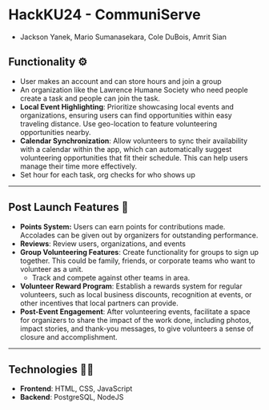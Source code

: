 # HackKU24 - CommuniServe
- Jackson Yanek, Mario Sumanasekara, Cole DuBois, Amrit Sian

## Functionality ⚙️

- User makes an account and can store hours and join a group
- An organization like the Lawrence Humane Society who need people create a task and people can join the task.
- **Local Event Highlighting**: Prioritize showcasing local events and organizations, ensuring users can find opportunities within easy traveling distance. Use geo-location to feature volunteering opportunities nearby.
- **Calendar Synchronization**: Allow volunteers to sync their availability with a calendar within the app, which can automatically suggest volunteering opportunities that fit their schedule. This can help users manage their time more effectively.
- Set hour for each task, org checks for who shows up

---

## Post Launch Features 🚀

- **Points System:** Users can earn points for contributions made. Accolades can be given out by organizers for outstanding performance.
- **Reviews**: Review users, organizations, and events
- **Group Volunteering Features**: Create functionality for groups to sign up together. This could be family, friends, or corporate teams who want to volunteer as a unit.
    - Track and compete against other teams in area.
- **Volunteer Reward Program**: Establish a rewards system for regular volunteers, such as local business discounts, recognition at events, or other incentives that local partners can provide.
- **Post-Event Engagement**: After volunteering events, facilitate a space for organizers to share the impact of the work done, including photos, impact stories, and thank-you messages, to give volunteers a sense of closure and accomplishment.

---

## Technologies 👨‍💻

- **Frontend**: HTML, CSS, JavaScript
- **Backend**: PostgreSQL, NodeJS